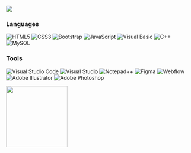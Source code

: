 [![](noor.gif)](noor.gif)

### Languages

![HTML5](https://img.shields.io/badge/-HTML%205-E34F26?style=flat-square&logo=html5&logoColor=white)
![CSS3](https://img.shields.io/badge/-CSS%203-1572B6?style=flat-square&logo=css3)
![Bootstrap](https://img.shields.io/badge/-Bootstrap-563D7C?style=flat-square&logo=bootstrap)
![JavaScript](https://img.shields.io/badge/-JavaScript-000?&logo=JavaScript)
![Visual Basic](https://img.shields.io/badge/-Visual%20Basic-000?&logo=VisualBasic&logoColor=%23ADD8E6)
![C++](https://img.shields.io/badge/-C++-000?&logo=c%2b%2b&logoColor=00599C)
![MySQL](https://img.shields.io/badge/-My%20SQL-black?style=flat-square&logo=mysql&logoColor=white)

### Tools

![Visual Studio Code](https://img.shields.io/badge/-Visual%20Studio%20Code-000?&logo=visualstudiocode&logoColor=%23007ACC)
![Visual Studio](https://img.shields.io/badge/-Visual%20Studio-000?&logo=visualstudio&logoColor=%235C2D91)
![Notepad++](https://img.shields.io/badge/-Notepad++-000?&logo=notepadplusplus)
![Figma](https://img.shields.io/badge/-Figma-000?&logo=figma)
![Webflow](https://img.shields.io/badge/-Webflow-000?&logo=webflow)
![Adobe Illustrator](https://img.shields.io/badge/-Adobe%20Illustrator-000?&logo=adobeillustrator)
![Adobe Photoshop](https://img.shields.io/badge/-Adobe%20Photoshop-000?&logo=adobephotoshop)

<img
  align="left"
  height="165"
  src="https://github-readme-stats.vercel.app/api?username=noor-001&count_private=true&show_icons=true&custom_title=GitHub%20Status&hide=issues&title_color=6633cc&icon_color=f7df1e&bg_color=ffffff00&text_color=7159c1&hide_border=true"
/>
